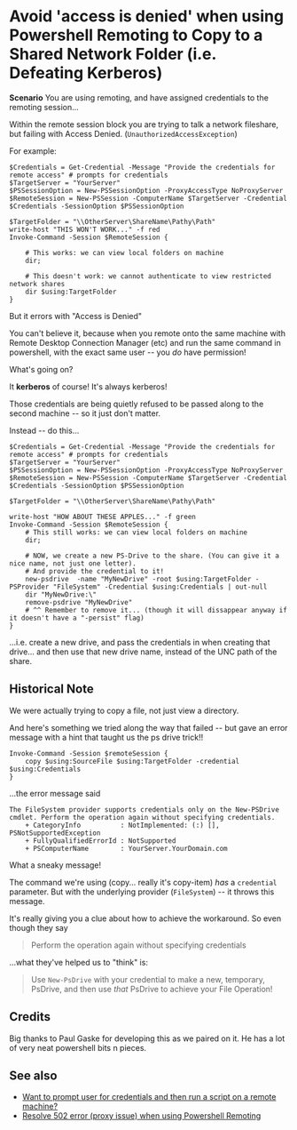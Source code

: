 ﻿# Avoid 'access is denied' when using Powershell Remoting to Copy to a Shared Network Folder (i.e. Defeating Kerberos)

**Scenario** You are using remoting, and have assigned credentials to the remoting session...

Within the remote session block you are trying to talk a network fileshare, but failing with Access Denied. (`UnauthorizedAccessException`)

For example:

	$Credentials = Get-Credential -Message "Provide the credentials for remote access" # prompts for credentials
	$TargetServer = "YourServer"
	$PSSessionOption = New-PSSessionOption -ProxyAccessType NoProxyServer
	$RemoteSession = New-PSSession -ComputerName $TargetServer -Credential $Credentials -SessionOption $PSSessionOption

	$TargetFolder = "\\OtherServer\ShareName\Pathy\Path"
	write-host "THIS WON'T WORK..." -f red
	Invoke-Command -Session $RemoteSession {

		# This works: we can view local folders on machine
		dir;

		# This doesn't work: we cannot authenticate to view restricted network shares
		dir $using:TargetFolder
	}

But it errors with "Access is Denied"

You can't believe it, because when you remote onto the same machine with Remote Desktop Connection Manager (etc) and run the same command in powershell, with the exact same user -- you *do* have permission!

What's going on?

It **kerberos** of course! It's always kerberos!

Those credentials are being quietly refused to be passed along to the second machine -- so it just don't matter.

Instead -- do this...

	$Credentials = Get-Credential -Message "Provide the credentials for remote access" # prompts for credentials
	$TargetServer = "YourServer"
	$PSSessionOption = New-PSSessionOption -ProxyAccessType NoProxyServer
	$RemoteSession = New-PSSession -ComputerName $TargetServer -Credential $Credentials -SessionOption $PSSessionOption

	$TargetFolder = "\\OtherServer\ShareName\Pathy\Path"

	write-host "HOW ABOUT THESE APPLES..." -f green
	Invoke-Command -Session $RemoteSession {
		# This still works: we can view local folders on machine
		dir;

		# NOW, we create a new PS-Drive to the share. (You can give it a nice name, not just one letter).
		# And provide the credential to it!
		new-psdrive  -name "MyNewDrive" -root $using:TargetFolder -PSProvider "FileSystem" -Credential $using:Credentials | out-null
		dir "MyNewDrive:\"
		remove-psdrive "MyNewDrive"
		# ^^ Remember to remove it... (though it will dissappear anyway if it doesn't have a "-persist" flag)
	}

...i.e. create a new drive, and pass the credentials in when creating that drive... and then use that new drive name, instead of the UNC path of the share.

## Historical Note

We were actually trying to copy a file, not just view a directory.

And here's something we tried along the way that failed -- but gave an error message with a hint that taught us the ps drive trick!!

	Invoke-Command -Session $remoteSession {
		copy $using:SourceFile $using:TargetFolder -credential $using:Credentials
	}

...the error message said

	The FileSystem provider supports credentials only on the New-PSDrive cmdlet. Perform the operation again without specifying credentials.
		+ CategoryInfo          : NotImplemented: (:) [], PSNotSupportedException
		+ FullyQualifiedErrorId : NotSupported
		+ PSComputerName        : YourServer.YourDomain.com

What a sneaky message!

The command we're using (copy... really it's copy-item) *has* a `credential` parameter. But with the underlying provider (`FileSystem`) -- it throws this message.

It's really giving you a clue about how to achieve the workaround. So even though they say

> Perform the operation again without specifying credentials

...what they've helped us to "think" is:

> Use `New-PsDrive` with your credential to make a new, temporary, PsDrive, and then use *that* PsDrive to achieve your File Operation!

## Credits

Big thanks to Paul Gaske for developing this as we paired on it. He has a lot of very neat powershell bits n pieces.

## See also

- [Want to prompt user for credentials and then run a script on a remote machine?](interactive_remote_script.md)
- [Resolve 502 error (proxy issue) when using Powershell Remoting](resolve_502_proxy_issue_when_remoting.md)